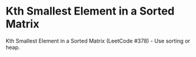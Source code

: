 # Kth Smallest Element in a Sorted Matrix

Kth Smallest Element in a Sorted Matrix (LeetCode #378) - Use sorting or heap.
